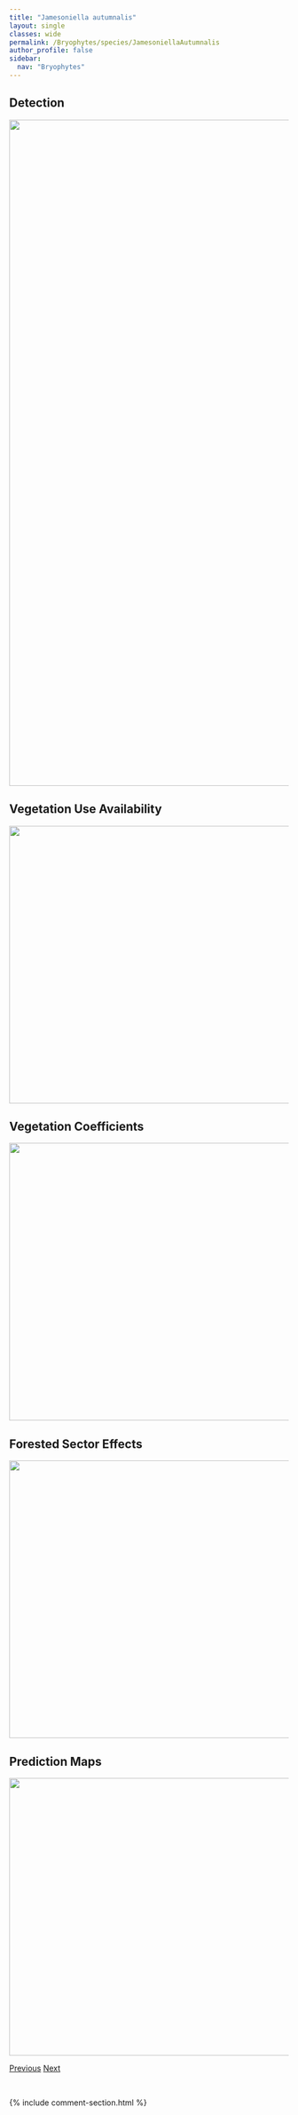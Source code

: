 ```yaml
---
title: "Jamesoniella autumnalis"
layout: single
classes: wide
permalink: /Bryophytes/species/JamesoniellaAutumnalis
author_profile: false
sidebar:
  nav: "Bryophytes"
---
```


<h2>Detection</h2>

<a href="https://drive.google.com/uc?export=view&id=1yj7RpyjJ7qTg0BgQqojbJHAu_tdwC6t5">
<img src="https://drive.google.com/uc?export=view&id=1yj7RpyjJ7qTg0BgQqojbJHAu_tdwC6t5" height = "1200" width = "800">
</a>


<h2>Vegetation Use Availability</h2>

<a href="https://drive.google.com/uc?export=view&id=1A6LbliYR9Hf07Y139nGUc2d71ElJScYj">
<img src="https://drive.google.com/uc?export=view&id=1A6LbliYR9Hf07Y139nGUc2d71ElJScYj" height = "500" width = "1000">
</a>


<h2>Vegetation Coefficients</h2>

<a href="https://drive.google.com/uc?export=view&id=1D154vNZ4CU3vLPdq38into9PAh8Z4rIR">
<img src="https://drive.google.com/uc?export=view&id=1D154vNZ4CU3vLPdq38into9PAh8Z4rIR" height = "500" width = "1000">
</a>


<h2>Forested Sector Effects</h2>

<a href="https://drive.google.com/uc?export=view&id=16iKkkttLuyN2n6c2Dd4FO885nO8ZojSy">
<img src="https://drive.google.com/uc?export=view&id=16iKkkttLuyN2n6c2Dd4FO885nO8ZojSy" height = "500" width = "1000">
</a>


<h2>Prediction Maps</h2>

<a href="https://drive.google.com/uc?export=view&id=1dm9THoM_3uvTRW6tjN8leId3fySdapXW">
<img src="https://drive.google.com/uc?export=view&id=1dm9THoM_3uvTRW6tjN8leId3fySdapXW" height = "500" width = "1000">
</a>


<a href="/DevelopmentWebsite/Bryophytes/species/JaffueliobryumWrightii" class="pagination--pager" title="Jaffueliobryum wrightii">Previous</a> <a href="/DevelopmentWebsite/Bryophytes/species/JungermanniaKarlMeulleri" class="pagination--pager" title="Jungermannia karl-meulleri">Next</a>

<p>&nbsp;</p>

{% include comment-section.html %}
